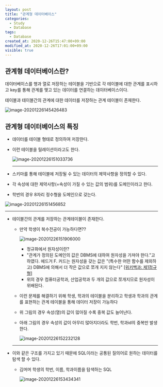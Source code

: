 ```yaml
---
layout: post
title: "관계형 데이터베이스"
categories:
  - Study
  - Database
tags:
  - Database
created_at: 2020-12-26T15:47:00+09:00
modified_at: 2020-12-26T17:01:00+09:00
visible: true
---
```


## 관계형 데이터베이스란?

데이터베이스를 행과 열로 저장하는 테이블을 기반으로 각 테이블에 대한 관계를 표시하고 key를 통해 관계를 맺고 있는 데이터를 연결하는 데이터베이스이다.

테이블과 테이블간의 관계에 대한 데이터를 저장하는 관계 테이블이 존재한다.

![image-20201226145426483](../../assets/img/2020-12-26-%EA%B4%80%EA%B3%84%ED%98%95-%EB%8D%B0%EC%9D%B4%ED%84%B0%EB%B2%A0%EC%9D%B4%EC%8A%A4/ERD.png)



## 관계형 데이터베이스의 특징

* 데이터를 테이블 형태로 정의하여 저장한다.

* 이런 테이블을 릴레이션이라고도 한다.

  ![image-20201226151033736](../../assets/img/2020-12-26-%EA%B4%80%EA%B3%84%ED%98%95-%EB%8D%B0%EC%9D%B4%ED%84%B0%EB%B2%A0%EC%9D%B4%EC%8A%A4/테이블.png)

  ---

*  스키마를 통해 테이블에 저장될 수 있는 데이터의 제약사항을 정의할 수 있다.

*  각 속성에 대한 제약사항(=속성이 가질 수 있는 값의 범위)를 도메인이라고 한다.

*  학번의 경우 8자리 정수형을 도메인으로 갖는다.

  ![image-20201226151456852](../../assets/img/2020-12-26-%EA%B4%80%EA%B3%84%ED%98%95-%EB%8D%B0%EC%9D%B4%ED%84%B0%EB%B2%A0%EC%9D%B4%EC%8A%A4/스키마.png)

  ---

* 테이블간의 관계를 저장하는 관계테이블이 존재한다.

  * 만약 학생이 복수전공이 가능하다면??

    ![image-20201226151906000](../../assets/img/2020-12-26-%EA%B4%80%EA%B3%84%ED%98%95-%EB%8D%B0%EC%9D%B4%ED%84%B0%EB%B2%A0%EC%9D%B4%EC%8A%A4/관계테이블1.png)

    * 정규화에서 원자성이란?
    * "관계가 정의된 도메인의 값은 DBMS에 대하여 원자성을 가져야 한다."고 하였다. 에드거 F. 커드는 원자성을 갖는 값은 "(특수한 어떤 함수를 제외하고) DBMS에 의해서 더 작은 값으로 쪼개 지지 않는다" [[위키백과: 제1정규형]](https://ko.wikipedia.org/wiki/%EC%A0%9C1%EC%A0%95%EA%B7%9C%ED%98%95)
    * 위의 경우 컴퓨터공학과, 산업공학과 두 개의 값으로 쪼개지므로 원자성이 위배된다.

  * 이런 문제를 해결하기 위해 학생, 학과의 테이블을 분리하고 학생과 학과의 관계를 표현하는 관계 테이블을 통해 데이터 저장이 가능하다

  * 위 그림의 경우 속성(열)의 값이 많아질 수록 중복 값도 늘어난다.

  * 아래 그림의 경우 속성의 값이 아무리 많아지더라도 학번, 학과id의 중복만 발생한다.

    ![image-20201226152232128](../../assets/img/2020-12-26-%EA%B4%80%EA%B3%84%ED%98%95-%EB%8D%B0%EC%9D%B4%ED%84%B0%EB%B2%A0%EC%9D%B4%EC%8A%A4/관계테이블2.png)

  ---

* 이와 같은 구조를 가지고 있기 때문에 SQL이라는 공통된 질의어로 원하는 데이터를 탐색 할 수 있다.

  * 김머머 학생의 학번, 이름, 학과이름을 탐색하는 SQL

    ![image-20201226153434341](../../assets/img/2020-12-26-%EA%B4%80%EA%B3%84%ED%98%95-%EB%8D%B0%EC%9D%B4%ED%84%B0%EB%B2%A0%EC%9D%B4%EC%8A%A4/SQL.png)